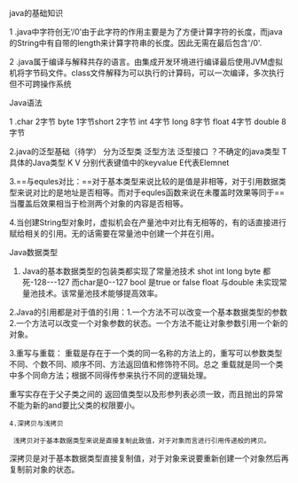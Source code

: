 java的基础知识

1 .java中字符创无‘/0’由于此字符的作用主要是为了方便计算字符的长度，而java的String中有自带的length来计算字符串的长度。因此无需在最后包含'/0'.

2 .java属于编译与解释共存的语言。由集成开发环境进行编译最后使用JVM虚拟机将字节码文件。class文件解释为可以执行的计算码，可以一次编译，多次执行但不可跨操作系统

Java语法

1 .char 2字节 byte 1字节short 2字节 int 4字节 long 8字节 float 4字节 double 8字节
 
2.java的泛型基础（待学） 分为泛型类 泛型方法 泛型接口 ？不确定的java类型 T具体的Java类型 K V 分别代表键值中的keyvalue E代表Elemnet

3.==与equles对比：==对于基本类型来说比较的是值是非相等，对于引用数据类型来说对比的是地址是否相等。而对于equles函数来说在未覆盖时效果等同于== 当覆盖后效果相当于检测两个对象的内容是否相等。

4.当创建String型对象时，虚拟机会在产量池中对比有无相等的，有的话直接进行赋给相关的引用。无的话需要在常量池中创建一个并在引用。

Java数据类型 

1. Java的基本数据类型的包装类都实现了常量池技术 shot int long byte 都死-128---127 而char是0--127 bool 是true or false float 与double 未实现常量池技术。该常量池技术能够提高效率。

2.Java的引用都是对于值的引用：1.一个方法不可以改变一个基本数据类型的参数 2.一个方法可以改变一个对象参数的状态。一个方法不能让对象参数引用一个新的对象。

3.重写与重载：
   重载是存在于一个类的同一名称的方法上的，重写可以参数类型不同、个数不同、顺序不同、方法返回值和修饰符不同。总之 重载就是同一个类中多个同命方法；根据不同得传参来执行不同的逻辑处理。
   
   重写实存在于父子类之间的 返回值类型以及形参列表必须一致，而且抛出的异常不能为新的and要比父类的权限要小。
	 
	4.深拷贝与浅拷贝
	
	 浅拷贝对于基本数据类型来说是直接复制此致值，对于对象而言进行引用传递般的拷贝。
  深拷贝是对于基本数据类型直接复制值，对于对象来说要重新创建一个对象然后再复制前对象的状态。
